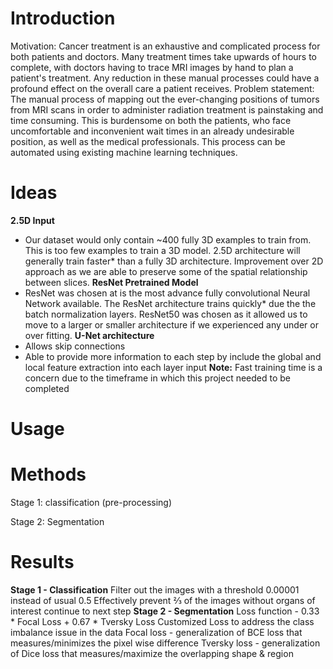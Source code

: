 # Introduction
Motivation: 
Cancer treatment is an exhaustive and complicated process for both patients and doctors.  Many treatment times take upwards of hours to complete, with doctors having to trace MRI images by hand to plan a patient's treatment.  Any reduction in these manual processes could have a profound effect on the overall care a patient receives.
Problem statement: 
The manual process of mapping out the ever-changing positions of tumors from MRI scans in order to administer radiation treatment is painstaking and time consuming. This is burdensome on both the patients, who face uncomfortable and inconvenient wait times in an already undesirable position, as well as the medical professionals. This process can be automated using existing machine learning techniques.


# Ideas
**2.5D Input**
- Our dataset would only contain ~400 fully 3D examples to train from.  This is too few examples to train a 3D model.
2.5D architecture will generally train faster* than a fully 3D architecture.
Improvement over 2D approach as we are able to preserve some of the spatial relationship between slices.
**ResNet Pretrained Model**
- ResNet was chosen at is the most advance fully convolutional Neural Network available.
The ResNet architecture trains quickly* due the the batch normalization layers.
ResNet50 was chosen as it allowed us to move to a larger or smaller architecture if we experienced any under or over fitting.
**U-Net architecture**
- Allows skip connections
- Able to provide more information to each step by include the global and local feature extraction into each layer input
**Note:** Fast training time is a concern due to the timeframe in which this project needed to be completed

# Usage

# Methods
Stage 1: classification (pre-processing)

Stage 2: Segmentation

# Results
**Stage 1 - Classification**
Filter out the images with a threshold 0.00001 instead of usual 0.5
Effectively prevent ⅔ of the images without organs of interest continue to next step
**Stage 2 - Segmentation**
Loss function - 0.33 * Focal Loss + 0.67 * Tversky Loss 
Customized Loss to address the class imbalance issue in the data
Focal loss - generalization of BCE loss that measures/minimizes the pixel wise difference
Tversky loss - generalization of Dice loss that measures/maximize the overlapping shape & region

